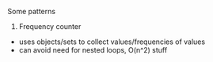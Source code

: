 Some patterns

1. Frequency counter

  - uses objects/sets to collect values/frequencies of values
  - can avoid need for nested loops, O(n^2) stuff
